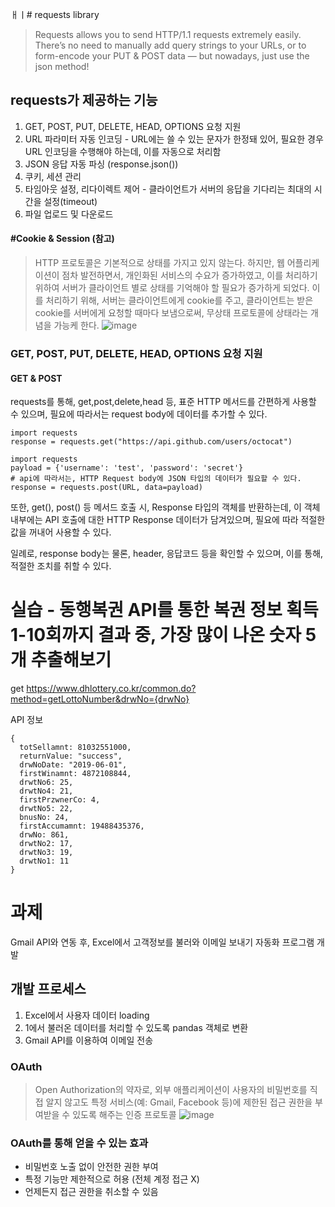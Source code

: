 ㅐㅣ# requests library
>Requests allows you to send HTTP/1.1 requests extremely easily. There’s no need to manually add query strings to your URLs, or to form-encode your PUT & POST data — but nowadays, just use the json method!

## requests가 제공하는 기능

1. GET, POST, PUT, DELETE, HEAD, OPTIONS 요청 지원
2. URL 파라미터 자동 인코딩 - URL에는 쓸 수 있는 문자가 한정돼 있어, 필요한 경우 URL 인코딩을 수행해야 하는데, 이를 자동으로 처리함
3. JSON 응답 자동 파싱 (response.json())
4. 쿠키, 세션 관리
5. 타임아웃 설정, 리다이렉트 제어 - 클라이언트가 서버의 응답을 기다리는 최대의 시간을 설정(timeout)
6. 파일 업로드 및 다운로드

#### #Cookie & Session (참고)

> HTTP 프로토콜은 기본적으로 상태를 가지고 있지 않는다. 하지만, 웹 어플리케이션이 점차 발전하면서, 개인화된 서비스의 수요가 증가하였고, 이를 처리하기 위하여 서버가 클라이언트 별로 상태를 기억해야 할 필요가 증가하게 되었다. 이를 처리하기 위해, 서버는 클라이언트에게 cookie를 주고, 클라이언트는 받은 cookie를 서버에게 요청할 때마다 보냄으로써, 무상태 프로토콜에 상태라는 개념을 가능케 한다.
![image](https://github.com/user-attachments/assets/b2a30b92-6285-43fd-a559-8449346c1cf1)

### GET, POST, PUT, DELETE, HEAD, OPTIONS 요청 지원

#### GET & POST

requests를 통해, get,post,delete,head 등, 표준 HTTP 메서드를 간편하게 사용할 수 있으며, 필요에 따라서는
request body에 데이터를 추가할 수 있다. 

```
import requests
response = requests.get("https://api.github.com/users/octocat")
```

```
import requests
payload = {'username': 'test', 'password': 'secret'}
# api에 따라서는, HTTP Request body에 JSON 타입의 데이터가 필요할 수 있다.
response = requests.post(URL, data=payload)
```



또한, get(), post() 등 메서드 호출 시, Response 타입의 객체를 반환하는데, 이 객체 내부에는
API 호출에 대한 HTTP Response 데이터가 담겨있으며, 필요에 따라 적절한 값을 꺼내어 사용할 수 있다.

일례로, response body는 물론, header, 응답코드 등을  확인할 수 있으며, 이를 통해, 적절한 조치를 취할 수 있다.


# 실습 - 동행복권 API를 통한 복권 정보 획득 1-10회까지 결과 중, 가장 많이 나온 숫자 5개 추출해보기 

get https://www.dhlottery.co.kr/common.do?method=getLottoNumber&drwNo={drwNo}

API 정보 
```
{
  totSellamnt: 81032551000,
  returnValue: "success",
  drwNoDate: "2019-06-01",
  firstWinamnt: 4872108844,
  drwtNo6: 25,
  drwtNo4: 21,
  firstPrzwnerCo: 4,
  drwtNo5: 22,
  bnusNo: 24,
  firstAccumamnt: 19488435376,
  drwNo: 861,
  drwtNo2: 17,
  drwtNo3: 19,
  drwtNo1: 11
}
```

# 과제 

Gmail API와 연동 후, Excel에서 고객정보를 불러와 이메일 보내기 자동화 프로그램 개발

## 개발 프로세스 

1. Excel에서 사용자 데이터 loading
2. 1에서 불러온 데이터를 처리할 수 있도록 pandas 객체로 변환
3. Gmail API를 이용하여 이메일 전송

### OAuth

> Open Authorization의 약자로, 외부 애플리케이션이 사용자의 비밀번호를 직접 알지 않고도 특정 서비스(예: Gmail, Facebook 등)에 제한된 접근 권한을 부여받을 수 있도록 해주는 인증 프로토콜
![image](https://github.com/user-attachments/assets/c5c4b473-354c-4f06-aff7-a45100092546)

### OAuth를 통해 얻을 수 있는 효과
- 비밀번호 노출 없이 안전한 권한 부여
- 특정 기능만 제한적으로 허용 (전체 계정 접근 X)
- 언제든지 접근 권한을 취소할 수 있음

